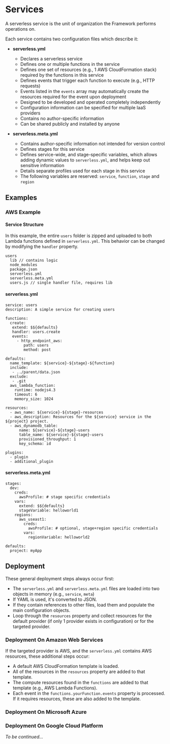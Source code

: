 # Services

A serverless service is the unit of organization the Framework performs operations on.  

Each service contains two configuration files which describe it:

* **serverless.yml**
  * Declares a serverless service
  * Defines one or multiple functions in the service
  * Defines one set of resources (e.g., 1 AWS CloudFormation stack) required by the functions in this service
  * Defines events that trigger each function to execute (e.g., HTTP requests)
  * Events listed in the `events` array may automatically create the resources required for the event upon deployment
  * Designed to be developed and operated completely independently
  * Configuration information can be specified for multiple IaaS providers
  * Contains no author-specific information
  * Can be shared publicly and installed by anyone
 
* **serverless.meta.yml**
  * Contains author-specific information not intended for version control
  * Defines stages for this service
  * Defines service-wide, and stage-specific variables, which allows adding dynamic values to `serverless.yml`, and helps keep out sensitive information
  * Details separate profiles used for each stage in this service
  * The following variables are reserved: `service`, `function`, `stage` and `region`

## Examples

### AWS Example

#### Service Structure

In this example, the entire `users` folder is zipped and uploaded to both Lambda functions defined in `serverless.yml`.  This behavior can be changed by modifying the `handler` property.

```
users
  lib // contains logic 
  node_modules
  package.json
  serverless.yml
  serverless.meta.yml
  users.js // single handler file, requires lib
```
#### serverless.yml

```
service: users
description: A simple service for creating users

functions:
  create:
   extend: $${defaults}
   handler: users.create
   events:
     - http_endpoint_aws:
        path: users
        method: post

defaults:
  name_template: ${service}-${stage}-${function}
  include:
   - ../parent/data.json
  exclude:
   - .git
  aws_lambda_function:
    runtime: nodejs4.3
    timeout: 6
    memory_size: 1024

resources:
  - aws_name: ${service}-${stage}-resources
  - aws_description: Resources for the ${service} service in the ${project} project.
  - aws_dynamodb_table:
      name: ${service}-${stage}-users
      table_name: ${service}-${stage}-users
      provisioned_throughput: 1
      key_schema: id

plugins:
  - plugin
  - additional_plugin
```

#### serverless.meta.yml

```
stages:
  dev:
    creds:
      awsProfile: # stage specific credentials
    vars:
      extend: $${defaults}
      stageVariable: helloworld1
    regions:
      aws_useast1:
        creds:
          awsProfile: # optional, stage+region specific credentials
        vars:
          regionVariable: helloworld2

defaults:
  project: myApp
```

## Deployment

These general deployment steps always occur first:

* The `serverless.yml` and `serverless.meta.yml` files are loaded into two objects in memory (e.g., `service`, `meta`)
* If YAML is used, it's converted to JSON.
* If they contain references to other files, load them and populate the main configuration objects.
* Loop through the `resources` property and collect resources for the default provider (if only 1 provider exists in configuration) or for the targeted provider.

### Deployment On Amazon Web Services

If the targeted provider is AWS, and the `serverless.yml` contains AWS resources, these additional steps occur:

* A default AWS CloudFormation template is loaded.
* All of the resources in the `resources` property are added to that template.
* The compute resources found in the `functions` are added to that template (e.g., AWS Lambda Functions).
* Each event in the `functions.yourFunction.events` property is processed.  If it requires resources, these are also added to the template.

### Deployment On Microsoft Azure

### Deployment On Google Cloud Platform

*To be continued...*


